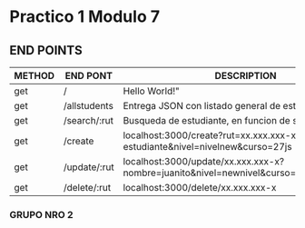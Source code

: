# Practico 1 Modulo 7



## END POINTS

| METHOD | END PONT | DESCRIPTION |
| ------ | ------   | ---------|
| get | / | Hello World!"  | 
| get | /allstudents | Entrega JSON con listado general de estudiantes. |
| get | /search/:rut | Busqueda de estudiante, en funcion de su RUT. |
| get | /create | localhost:3000/create?rut=xx.xxx.xxx-x&nombre=nuevo estudiante&nivel=nivelnew&curso=27js | 
| get | /update/:rut | localhost:3000/update/xx.xxx.xxx-x?nombre=juanito&nivel=newnivel&curso=cursomodificado |
| get | /delete/:rut | localhost:3000/delete/xx.xxx.xxx-x |


### GRUPO NRO 2